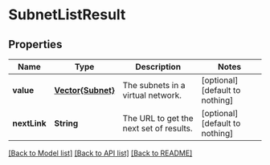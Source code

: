 # SubnetListResult


## Properties
Name | Type | Description | Notes
------------ | ------------- | ------------- | -------------
**value** | [**Vector{Subnet}**](Subnet.md) | The subnets in a virtual network. | [optional] [default to nothing]
**nextLink** | **String** | The URL to get the next set of results. | [optional] [default to nothing]


[[Back to Model list]](../README.md#models) [[Back to API list]](../README.md#api-endpoints) [[Back to README]](../README.md)


